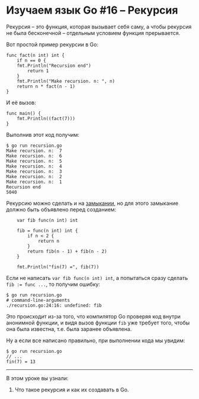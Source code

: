 
# Изучаем язык Go #16 – Рекурсия

Рекурсия – это функция, которая вызывает себя саму, а чтобы рекурсия не была бесконечной – отдельным условием функция 
прерывается.

Вот простой пример рекурсии в Go:

```
func fact(n int) int {
    if n == 0 {
    fmt.Println("Recursion end")
        return 1
    }
    fmt.Println("Make recursion. n: ", n)
    return n * fact(n - 1)
}
```

И её вызов:

```
func main() {
    fmt.Println((fact(7)))
}
```

Выполнив этот код получим:

```
$ go run recursion.go 
Make recursion. n:  7
Make recursion. n:  6
Make recursion. n:  5
Make recursion. n:  4
Make recursion. n:  3
Make recursion. n:  2
Make recursion. n:  1
Recursion end
5040
```

Рекурсию можно сделать и на [замыкании](https://github.com/WalkWeb/go-lesson-ru/tree/master/15_closures), но для этого
замыкание должно быть объявлено перед созданием:

```
    var fib func(n int) int

    fib = func(n int) int {
        if n < 2 {
            return n
        }
        return fib(n - 1) + fib(n - 2)
    }

    fmt.Println("fin(7) =", fib(7))
```

Если не написать `var fib func(n int) int`, а попытаться сразу сделать `fib := func ...`, то получим ошибку:

```
$ go run recursion.go 
# command-line-arguments
./recursion.go:24:16: undefined: fib
```

Это происходит из-за того, что компилятор Go проверяя код внутри анонимной функции, и видя вызов функции `fib` уже 
требует того, чтобы она была известна, т.е. была заранее объявлена.

Ну а если все написано правильно, при выполнении кода мы увидим:

```
$ go run recursion.go 
// ...
fin(7) = 13
```
____

В этом уроке вы узнали:

1. Что такое рекурсия и как их создавать в Go.

